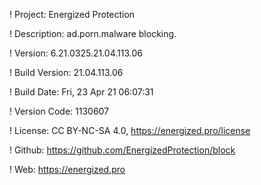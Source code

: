 ! Project: Energized Protection

! Description: ad.porn.malware blocking.

! Version: 6.21.0325.21.04.113.06

! Build Version: 21.04.113.06

! Build Date: Fri, 23 Apr 21 06:07:31

! Version Code: 1130607

! License: CC BY-NC-SA 4.0, https://energized.pro/license

! Github: https://github.com/EnergizedProtection/block

! Web: https://energized.pro
